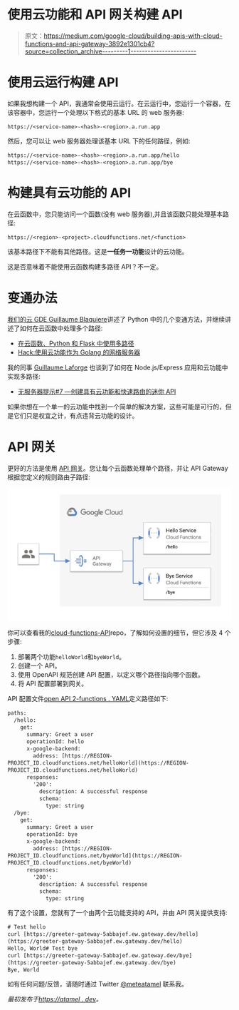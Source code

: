 # 使用云功能和 API 网关构建 API

> 原文：<https://medium.com/google-cloud/building-apis-with-cloud-functions-and-api-gateway-3892e1301cb4?source=collection_archive---------1----------------------->

# 使用云运行构建 API

如果我想构建一个 API，我通常会使用云运行。在云运行中，您运行一个容器，在该容器中，您运行一个处理以下格式的基本 URL 的 web 服务器:

```
https://<service-name>-<hash>-<region>.a.run.app
```

然后，您可以让 web 服务器处理该基本 URL 下的任何路径，例如:

```
https://<service-name>-<hash>-<region>.a.run.app/hello https://<service-name>-<hash>-<region>.a.run.app/bye
```

# 构建具有云功能的 API

在云函数中，您只能访问一个函数(没有 web 服务器),并且该函数只能处理基本路径:

```
https://<region>-<project>.cloudfunctions.net/<function>
```

该基本路径下不能有其他路径。这是**一任务一功能**设计的云功能。

这是否意味着不能使用云函数构建多路径 API？不一定。

# 变通办法

[我们的云 GDE Guillaume Blaquiere](https://twitter.com/gblaquiere)讲述了 Python 中的几个变通方法，并继续讲述了如何在云函数中处理多个路径:

*   [在云函数、Python 和 Flask 中使用多路径](/google-cloud/use-multiple-paths-in-cloud-functions-python-and-flask-fc6780e560d3)
*   [Hack:使用云功能作为 Golang 的网络服务器](/google-cloud/hack-use-cloud-functions-as-a-webserver-with-golang-42edc7935247)

我的同事 [Guillaume Laforge](https://twitter.com/glaforge) 也谈到了如何在 Node.js/Express 应用和云功能中实现多路径:

*   [无服务器提示#7 —创建具有云功能和快速路由的迷你 API](https://glaforge.appspot.com/article/serverless-tip-7-create-mini-apis-with-cloud-functions-and-express-routing)

如果你想在一个单一的云功能中找到一个简单的解决方案，这些可能是可行的，但是它们只是权宜之计，有点违背云功能的设计。

# API 网关

更好的方法是使用 [API 网关](https://cloud.google.com/api-gateway)。您让每个云函数处理单个路径，并让 API Gateway 根据您定义的规则路由子路径:

![](img/3a40bec6b6e9930c43c836dc5c085938.png)

你可以查看我的[cloud-functions-API](https://github.com/meteatamel/cloud-functions-api)repo，了解如何设置的细节，但它涉及 4 个步骤:

1.  部署两个功能`helloWorld`和`byeWorld`。
2.  创建一个 API。
3.  使用 OpenAPI 规范创建 API 配置，以定义哪个路径指向哪个函数。
4.  将 API 配置部署到网关。

API 配置文件[open API 2-functions . YAML](https://github.com/meteatamel/cloud-functions-api/blob/main/openapi2-functions.yaml)定义路径如下:

```
paths:
  /hello:
    get:
      summary: Greet a user
      operationId: hello
      x-google-backend:
        address: [https://REGION-PROJECT_ID.cloudfunctions.net/helloWorld](https://REGION-PROJECT_ID.cloudfunctions.net/helloWorld)
      responses:
        '200':
          description: A successful response
          schema:
            type: string
  /bye:
    get:
      summary: Greet a user
      operationId: bye
      x-google-backend:
        address: [https://REGION-PROJECT_ID.cloudfunctions.net/byeWorld](https://REGION-PROJECT_ID.cloudfunctions.net/byeWorld)
      responses:
        '200':
          description: A successful response
          schema:
            type: string
```

有了这个设置，您就有了一个由两个云功能支持的 API，并由 API 网关提供支持:

```
# Test hello
curl [https://greeter-gateway-5abbajef.ew.gateway.dev/hello](https://greeter-gateway-5abbajef.ew.gateway.dev/hello)
Hello, World# Test bye
curl [https://greeter-gateway-5abbajef.ew.gateway.dev/bye](https://greeter-gateway-5abbajef.ew.gateway.dev/bye)
Bye, World
```

如有任何问题/反馈，请随时通过 Twitter [@meteatamel](https://twitter.com/meteatamel) 联系我。

*最初发布于*[*https://atamel . dev*](https://atamel.dev/posts/2022/02-10_cloud_functions_api_gateway/)*。*